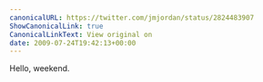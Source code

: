 ```yaml
---
canonicalURL: https://twitter.com/jmjordan/status/2824483907
ShowCanonicalLink: true
CanonicalLinkText: View original on
date: 2009-07-24T19:42:13+00:00
---
```

Hello, weekend.